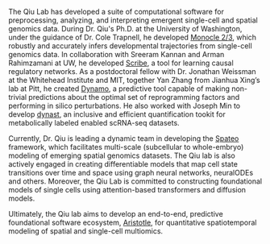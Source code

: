 <!-- C -->
<!-- Do not remove any tags, just edit the text in between -->

<p>
</p>
The Qiu Lab has developed a suite of computational software for preprocessing, analyzing, and interpreting emergent single-cell and spatial genomics data. During Dr. Qiu's Ph.D. at the University of Washington, under the guidance of Dr. Cole Trapnell, he developed <a href="https://github.com/cole-trapnell-lab/monocle-release">Monocle 2/3</a>, which robustly and accurately infers developmental trajectories from single-cell genomics data. In collaboration with Sreeram Kannan and Arman Rahimzamani at UW, he developed <a href="https://github.com/aristoteleo/Scribe-py">Scribe</a>, a tool for learning causal regulatory networks. As a postdoctoral fellow with Dr. Jonathan Weissman at the Whitehead Institute and MIT, together Yan Zhang from Jianhua Xing’s lab at Pitt, he created <a href="https://github.com/aristoteleo/dynamo-release">Dynamo</a>, a predictive tool capable of making non-trivial predictions about the optimal set of reprogramming factors and performing in silico perturbations. He also worked with Joseph Min to develop <a href="https://github.com/aristoteleo/dynast-release">dynast</a>, an inclusive and efficient quantification tookit for metabolically labeled enabled scRNA-seq datasets. 
<p>
</p>
<p>
Currently, Dr. Qiu is leading a dynamic team in developing the <a href="https://github.com/aristoteleo/spateo-release">Spateo</a> framework, which facilitates multi-scale (subcellular to whole-embryo) modeling of emerging spatial genomics datasets. The Qiu lab is also actively engaged in creating differentiable models that map cell state transitions over time and space using graph neural networks, neuralODEs and others. Moreover, the Qiu Lab is committed to constructing foundational models of single cells using attention-based transformers and diffusion models.
</p>
<p>
Ultimately, the Qiu lab aims to develop an end-to-end, predictive foundational software ecosystem, <a href="https://github.com/aristoteleo/">Aristotle</a>, for quantitative spatiotemporal modeling of spatial and single-cell multiomics.
</p>
